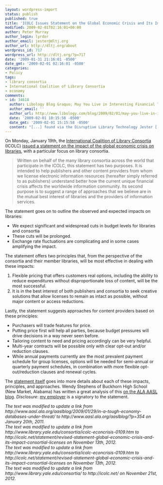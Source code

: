 ```yaml
---
layout: wordpress-import
status: publish
published: true
title: 'ICOLC Issues Statement on the Global Economic Crisis and Its Impact on Consortial Licenses'
modified: 2009-02-01T02:16:01+00:00
author: Peter Murray
author_login: lyrdor
author_email: jester@dltj.org
author_url: http://dltj.org/about
wordpress_id: 717
wordpress_url: http://dltj.org/?p=717
date: '2009-01-31 21:16:01 -0500'
date_gmt: '2009-02-01 02:16:01 -0500'
categories:
- Policy
tags:
- library consortia
- International Coalition of Library Consortia
- economy
comments:
- id: 34618
  author: Libology Blog &raquo; May You Live in Interesting Financial Times
  author_email: ''
  author_url: http://www.libology.com/blog/2009/02/01/may-you-live-in-interesting-financial-times.html
  date: '2009-02-01 10:15:58 -0500'
  date_gmt: '2009-02-01 15:15:58 -0500'
  content: "[...] found via the Disruptive Library Technology Jester [...]"
---
```

<p>On Monday, January 19th, the <a href="http://icolc.net/" title="http://www.library.yale.edu/consortia/">International Coalition of Library Consortia</a> (ICOLC) <a href="http://icolc.net/statement/revised-statement-global-economic-crisis-and-its-impact-consortial-licenses" title="ICOLC Economic Statement">issued a statement on the impact of the global economic crisis on libraries</a>, with a particular focus on library consortia.<br />
<blockquote>Written on behalf of the many library consortia across the world that participate in the ICOLC, this statement has two purposes.  It is intended to help publishers and other content providers from whom we license electronic information resources (hereafter simply referred to as publishers) understand better how the current unique financial crisis affects the worldwide information community.  Its second purpose is to suggest a range of approaches that we believe are in the mutual best interest of libraries and the providers of information services.</p></blockquote>
<p>The statement goes on to outline the observed and expected impacts on libraries:</p>
<ul type="disc">
<li>We expect significant and widespread cuts in budget levels for libraries and consortia</li>
<li>These cuts will be prolonged.</li>
<li>Exchange rate fluctuations are complicating and in some cases amplifying the impact.</li>
</ul>
<p>The statement offers two principles that, from the perspective of the consortia and their member libraries, will be most effective in dealing with these impacts:</p>
<ol type="1" start="1">
<li>Flexible pricing that offers customers real options, including the ability to reduce expenditures without disproportionate loss of content, will be the most successful.</li>
<li>It is in the best interest of both publishers and consortia to seek creative solutions that allow licenses to remain as intact as possible, without major content or access reductions.</li>
</ol>
<p>Lastly, the statement suggests approaches for content providers based on these principles:</p>
<ul type="disc">
<li>Purchasers will trade features for price.</li>
<li>Putting price first will help all parties, because budget pressures will drive decisions in a way never seen before.</li>
<li>Tailoring content to need and pricing accordingly can be very helpful.</li>
<li>Multi-year contracts will be possible only with clear opt-out and/or reduction clauses.</li>
<li>While annual payments currently are the most prevalent payment schedule for group licenses, options will be needed for semi-annual or quarterly payment schedules, in combination with more flexible opt-out/reduction clauses and renewal cycles.</li>
</ul>
<p>The <a href="http://icolc.net/statement/revised-statement-global-economic-crisis-and-its-impact-consortial-licenses" title="ICOLC Economic Statement">statement itself</a> goes into more details about each of these impacts, principles, and approaches.  Wendy Stephens of Buckhorn High School (New Market, Alabama) has written a great analysis of this <a href="http://www.aasl.ala.org/aaslblog/?p=354" title="In a Tough Economy, Databases under Threat">on the <acronym title="American Library Association">ALA</acronym> <acronym title="American Association of School Librarians">AASL</acronym> blog</a>.  <i>Disclosure</i>:  <a href="http://www.ohiolink.edu/" title="OhioLINK homepage">my employer</a> is a signatory to the statement.
<p style="padding:0;margin:0;font-style:italic;">The text was modified to update a link from http://www.aasl.ala.org/aaslblog/2009/01/29/in-a-tough-economy-databases-under-threat/ to http://www.aasl.ala.org/aaslblog/?p=354 on January 20th, 2011.</p>
<p style="padding:0;margin:0;font-style:italic;">The text was modified to update a link from http://www.library.yale.edu/consortia/icolc-econcrisis-0109.htm to http://icolc.net/statement/revised-statement-global-economic-crisis-and-its-impact-consortial-licenses on November 13th, 2012.</p>
<p style="padding:0;margin:0;font-style:italic;">The text was modified to update a link from http://www.library.yale.edu/consortia/icolc-econcrisis-0109.htm to http://icolc.net/statement/revised-statement-global-economic-crisis-and-its-impact-consortial-licenses on November 13th, 2012.</p>
<p style="padding:0;margin:0;font-style:italic;">The text was modified to update a link from http://www.library.yale.edu/consortia/ to http://icolc.net/ on November 21st, 2012.</p>
